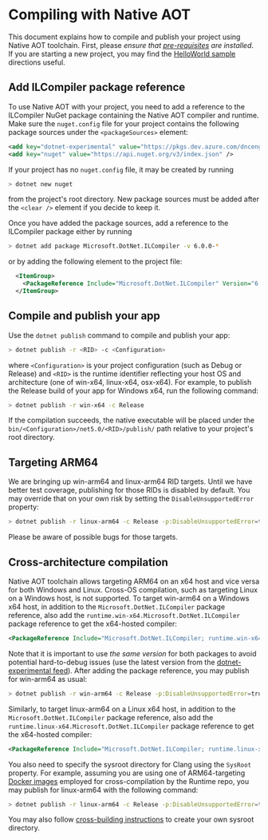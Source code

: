 # Compiling with Native AOT

This document explains how to compile and publish your project using Native AOT toolchain. First, please _ensure that [pre-requisites](prerequisites.md) are installed_. If you are starting a new project, you may find the [HelloWorld sample](../../samples/HelloWorld/README.md) directions useful.

## Add ILCompiler package reference

To use Native AOT with your project, you need to add a reference to the ILCompiler NuGet package containing the Native AOT compiler and runtime. Make sure the `nuget.config` file for your project contains the following package sources under the `<packageSources>` element:
```xml
<add key="dotnet-experimental" value="https://pkgs.dev.azure.com/dnceng/public/_packaging/dotnet-experimental/nuget/v3/index.json" />
<add key="nuget" value="https://api.nuget.org/v3/index.json" />
```

If your project has no `nuget.config` file, it may be created by running
```bash
> dotnet new nuget
```

from the project's root directory. New package sources must be added after the `<clear />` element if you decide to keep it.

Once you have added the package sources, add a reference to the ILCompiler package either by running
```bash
> dotnet add package Microsoft.DotNet.ILCompiler -v 6.0.0-*
```

or by adding the following element to the project file:
```xml
  <ItemGroup>
    <PackageReference Include="Microsoft.DotNet.ILCompiler" Version="6.0.0-*" />
  </ItemGroup>
```

## Compile and publish your app

Use the `dotnet publish` command to compile and publish your app:
```bash
> dotnet publish -r <RID> -c <Configuration>
```

where `<Configuration>` is your project configuration (such as Debug or Release) and `<RID>` is the runtime identifier reflecting your host OS and architecture (one of win-x64, linux-x64, osx-x64). For example, to publish the Release build of your app for Windows x64, run the following command:
```bash
> dotnet publish -r win-x64 -c Release
```

If the compilation succeeds, the native executable will be placed under the `bin/<Configuration>/net5.0/<RID>/publish/` path relative to your project's root directory.

## Targeting ARM64

We are bringing up win-arm64 and linux-arm64 RID targets. Until we have better test coverage, publishing for those RIDs is disabled by default. You may override that on your own risk by setting the `DisableUnsupportedError` property:
```bash
> dotnet publish -r linux-arm64 -c Release -p:DisableUnsupportedError=true
```
Please be aware of possible bugs for those targets.

## Cross-architecture compilation

Native AOT toolchain allows targeting ARM64 on an x64 host and vice versa for both Windows and Linux. Cross-OS compilation, such as targeting Linux on a Windows host, is not supported. To target win-arm64 on a Windows x64 host, in addition to the `Microsoft.DotNet.ILCompiler` package reference, also add the `runtime.win-x64.Microsoft.DotNet.ILCompiler` package reference to get the x64-hosted compiler:
```xml
<PackageReference Include="Microsoft.DotNet.ILCompiler; runtime.win-x64.Microsoft.DotNet.ILCompiler" Version="6.0.0-preview.4.21210.1" />
```

Note that it is important to use _the same version_ for both packages to avoid potential hard-to-debug issues (use the latest version from the [dotnet-experimental feed](https://dev.azure.com/dnceng/public/_packaging?_a=package&feed=dotnet-experimental&package=Microsoft.DotNet.ILCompiler&protocolType=NuGet)). After adding the package reference, you may publish for win-arm64 as usual:
```bash
> dotnet publish -r win-arm64 -c Release -p:DisableUnsupportedError=true
```

Similarly, to target linux-arm64 on a Linux x64 host, in addition to the `Microsoft.DotNet.ILCompiler` package reference, also add the `runtime.linux-x64.Microsoft.DotNet.ILCompiler` package reference to get the x64-hosted compiler:
```xml
<PackageReference Include="Microsoft.DotNet.ILCompiler; runtime.linux-x64.Microsoft.DotNet.ILCompiler" Version="6.0.0-preview.4.21210.1" />
```

You also need to specify the sysroot directory for Clang using the `SysRoot` property. For example, assuming you are using one of ARM64-targeting [Docker images](../workflow/building/coreclr/linux-instructions.md#Docker-Images) employed for cross-compilation by the Runtime repo, you may publish for linux-arm64 with the following command:
```bash
> dotnet publish -r linux-arm64 -c Release -p:DisableUnsupportedError=true -p:CppCompilerAndLinker=clang-9 -p:SysRoot=/crossrootfs/arm64
```

You may also follow [cross-building instructions](../workflow/building/coreclr/cross-building.md) to create your own sysroot directory.
